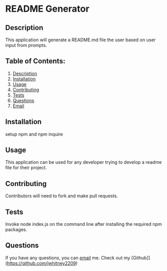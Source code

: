 # README Generator
  <a name="desc"></a>
  ## Description
  This application will generate a README.md file the user based on user input from prompts. 

  ## Table of Contents:
  1. [ Description ](#desc)
  2. [ Installation ](#instructions)
  3. [ Usage ](#usage)
  4. [ Contributing ](#guidelines)
  5. [ Tests ](#test)
  6. [ Questions ](#questions)
  7. [ Email ](#email)

  <a name="instructions"></a>
  ## Installation
  setup npm and npm inquire

  <a name="usage"></a>
  ## Usage
  This application can be used for any developer trying to develop a readme file for their project. 

  <a name="guidelines"></a>
  ## Contributing
  Contributors will need to fork and make pull requests.

  <a name="test"></a>
  ## Tests
  Invoke node index.js on the command line after installing the required npm packages.

  <a name="questions"></a>
  ## Questions
  If you have any questions, you can [email](mailto:jwhitney@bisd.us) me.
  Check out my [Github]](https://github.com/jwhitney2209)
  
